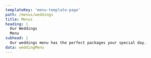 ```yaml
---
templateKey: 'menu-template-page'
path: /menus/weddings
title: Menus
heading: |
  Our Weddings
  Menu
subhead: |
  Our weddings menu has the perfect packages your special day.
data: weddingMenu
---
```

